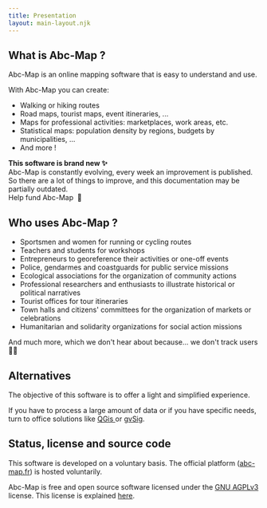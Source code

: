 ```yaml
---
title: Presentation
layout: main-layout.njk
---
```


## What is Abc-Map ?

Abc-Map is an online mapping software that is easy to understand and use.

With Abc-Map you can create:

- Walking or hiking routes
- Road maps, tourist maps, event itineraries, ...
- Maps for professional activities: marketplaces, work areas, etc.
- Statistical maps: population density by regions, budgets by municipalities, ...
- And more !

<div class="alert alert-info my-4 d-flex flex-column">
  <b class="mb-2">This software is brand new ✨ </b>
  <div class="mb-2">Abc-Map is constantly evolving, every week an improvement is published.</div>
  <div>So there are a lot of things to improve, and this documentation may be partially outdated.</div>

  <a class="btn btn-link mt-3' onclick='abc.goToFunding()">
    Help fund Abc-Map&nbsp;&nbsp;💌
  </a>
</div>

## Who uses Abc-Map ?

- Sportsmen and women for running or cycling routes
- Teachers and students for workshops
- Entrepreneurs to georeference their activities or one-off events
- Police, gendarmes and coastguards for public service missions
- Ecological associations for the organization of community actions
- Professional researchers and enthusiasts to illustrate historical or political narratives
- Tourist offices for tour itineraries
- Town halls and citizens' committees for the organization of markets or celebrations
- Humanitarian and solidarity organizations for social action missions

And much more, which we don't hear about because... we don't track users 👏👏

## Alternatives

The objective of this software is to offer a light and simplified experience.

If you have to process a large amount of data or if you have specific needs, turn to office solutions like
<a href="https://www.qgis.org/" target="_blank"> QGis </a> or <a href="http://www.gvsig.com" target="_blank">gvSig</a>.

## Status, license and source code

This software is developed on a voluntary basis. The official platform ([abc-map.fr](https://abc-map.fr)) is hosted
voluntarily.

Abc-Map is free and open source software licensed under the <a target="_blank" href="https://www.gnu.org/licenses/agpl-3.0.html">GNU AGPLv3</a> license.
This license is explained <a target="_blank" href="https://www.gnu.org/licenses/quick-guide-gplv3.en.html">here</a>.
